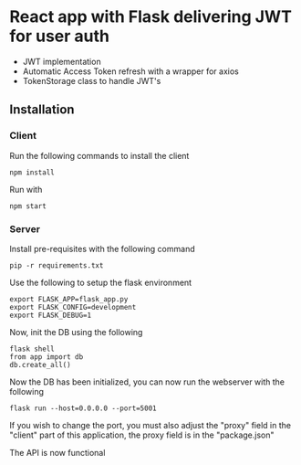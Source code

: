 # React app with Flask delivering JWT for user auth

* JWT implementation
* Automatic Access Token refresh with a wrapper for axios
* TokenStorage class to handle JWT's

## Installation

### Client

Run the following commands to install the client

```
npm install
```

Run with

```
npm start
```

### Server

Install pre-requisites with the following command

```
pip -r requirements.txt
```

Use the following to setup the flask environment

```
export FLASK_APP=flask_app.py
export FLASK_CONFIG=development
export FLASK_DEBUG=1
```

Now, init the DB using the following

```
flask shell
from app import db
db.create_all()
```

Now the DB has been initialized, you can now run the webserver with the following

```
flask run --host=0.0.0.0 --port=5001
```

If you wish to change the port, you must also adjust the "proxy" field in the "client" part of this application, the proxy field is in the "package.json"

The API is now functional
